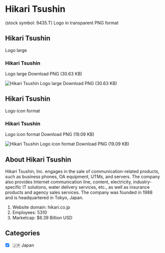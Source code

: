 # Hikari Tsushin
 (stock symbol: 9435.T) Logo in transparent PNG format

## Hikari Tsushin
 Logo large

### Hikari Tsushin
 Logo large Download PNG (30.63 KB)

![Hikari Tsushin
 Logo large Download PNG (30.63 KB)](/img/orig/9435.T_BIG-44ef803a.png)

## Hikari Tsushin
 Logo icon format

### Hikari Tsushin
 Logo icon format Download PNG (19.09 KB)

![Hikari Tsushin
 Logo icon format Download PNG (19.09 KB)](/img/orig/9435.T-5de5da06.png)

## About Hikari Tsushin


Hikari Tsushin, Inc. engages in the sale of communication-related products, such as business phones, OA equipment, UTMs, and servers. The company also provides Internet communication line, content, electricity, industry-specific IT solutions, water delivery services, etc., as well as insurance products and agency sales services. The company was founded in 1988 and is headquartered in Tokyo, Japan.

1. Website domain: hikari.co.jp
2. Employees: 5310
3. Marketcap: $6.39 Billion USD


## Categories
- [x] 🇯🇵 Japan
